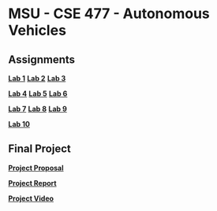 # MSU - CSE 477 - Autonomous Vehicles
## Assignments
**[Lab 1](assignments/lab1_python)** **[Lab 2](assignments/lab2_nodes)** **[Lab 3](assignments/lab3_nav)**

**[Lab 4](assignments/lab4_color)** **[Lab 5](assignments/lab5_calib)** **[Lab 6](assignments/lab6_cnn)**

**[Lab 7](assignments/lab7_autobus)** **[Lab 8](assignments/lab8_laser)** **[Lab 9](assignments/lab9_nav)**

**[Lab 10](assignments/lab10_follow)**


## Final Project
**[Project Proposal](proposal.md)**

**[Project Report](Report.pdf)**

**[Project Video](https://mediaspace.msu.edu/media/t/1_dnw07eds)**
